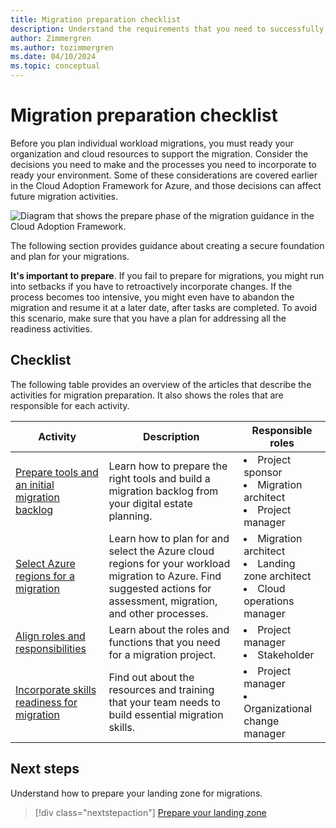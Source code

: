 ```yaml
---
title: Migration preparation checklist
description: Understand the requirements that you need to successfully prepare for a cloud migration in the Microsoft Cloud Adoption Framework.
author: Zimmergren
ms.author: tozimmergren
ms.date: 04/10/2024
ms.topic: conceptual
---
```


# Migration preparation checklist

Before you plan individual workload migrations, you must ready your organization and cloud resources to support the migration. Consider the decisions you need to make and the processes you need to incorporate to ready your environment. Some of these considerations are covered earlier in the Cloud Adoption Framework for Azure, and those decisions can affect future migration activities.

![Diagram that shows the prepare phase of the migration guidance in the Cloud Adoption Framework.](../media/migrate-prepare.svg)

The following section provides guidance about creating a secure foundation and plan for your migrations.

**It's important to prepare**. If you fail to prepare for migrations, you might run into setbacks if you have to retroactively incorporate changes. If the process becomes too intensive, you might even have to abandon the migration and resume it at a later date, after tasks are completed. To avoid this scenario, make sure that you have a plan for addressing all the readiness activities.

## Checklist

The following table provides an overview of the articles that describe the activities for migration preparation. It also shows the roles that are responsible for each activity.

|Activity|Description|Responsible roles|
|---|---|---|
|[Prepare tools and an initial migration backlog](./tools-backlog.md)|Learn how to prepare the right tools and build a migration backlog from your digital estate planning.|<li>Project sponsor<br><li> Migration architect<br><li>Project manager|
|[Select Azure regions for a migration](./select-regions-migration.md)|Learn how to plan for and select the Azure cloud regions for your workload migration to Azure. Find suggested actions for assessment, migration, and other processes.|<li>Migration architect<br><li>Landing zone architect<br><li>Cloud operations manager|
|[Align roles and responsibilities](./roles-responsibilities.md)|Learn about the roles and functions that you need for a migration project.|<li>Project manager<br><li>Stakeholder|
|[Incorporate skills readiness for migration](./skills-support.md)|Find out about the resources and training that your team needs to build essential migration skills.|<li>Project manager<br><li>Organizational change manager|

## Next steps

Understand how to prepare your landing zone for migrations.

> [!div class="nextstepaction"]
> [Prepare your landing zone](./ready-azure-landing-zone.md)
